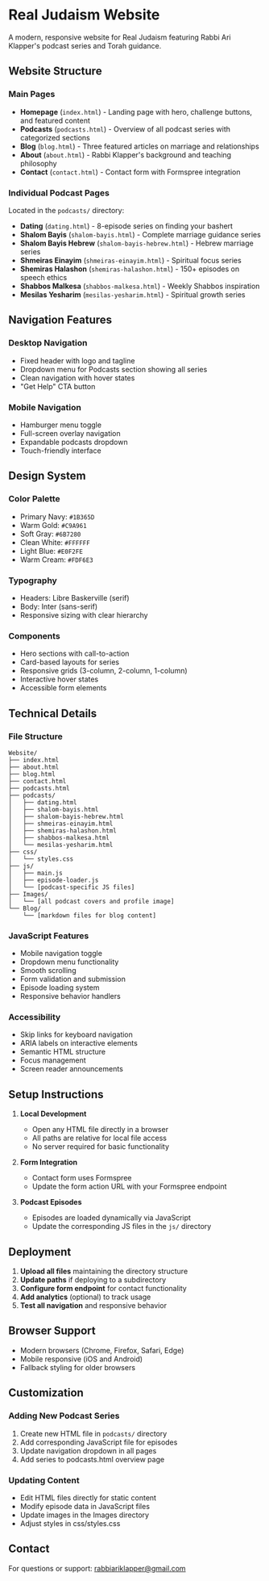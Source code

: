 # Real Judaism Website

A modern, responsive website for Real Judaism featuring Rabbi Ari Klapper's podcast series and Torah guidance.

## Website Structure

### Main Pages
- **Homepage** (`index.html`) - Landing page with hero, challenge buttons, and featured content
- **Podcasts** (`podcasts.html`) - Overview of all podcast series with categorized sections
- **Blog** (`blog.html`) - Three featured articles on marriage and relationships
- **About** (`about.html`) - Rabbi Klapper's background and teaching philosophy
- **Contact** (`contact.html`) - Contact form with Formspree integration

### Individual Podcast Pages
Located in the `podcasts/` directory:
- **Dating** (`dating.html`) - 8-episode series on finding your bashert
- **Shalom Bayis** (`shalom-bayis.html`) - Complete marriage guidance series
- **Shalom Bayis Hebrew** (`shalom-bayis-hebrew.html`) - Hebrew marriage series
- **Shmeiras Einayim** (`shmeiras-einayim.html`) - Spiritual focus series
- **Shemiras Halashon** (`shemiras-halashon.html`) - 150+ episodes on speech ethics
- **Shabbos Malkesa** (`shabbos-malkesa.html`) - Weekly Shabbos inspiration
- **Mesilas Yesharim** (`mesilas-yesharim.html`) - Spiritual growth series

## Navigation Features

### Desktop Navigation
- Fixed header with logo and tagline
- Dropdown menu for Podcasts section showing all series
- Clean navigation with hover states
- "Get Help" CTA button

### Mobile Navigation
- Hamburger menu toggle
- Full-screen overlay navigation
- Expandable podcasts dropdown
- Touch-friendly interface

## Design System

### Color Palette
- Primary Navy: `#1B365D`
- Warm Gold: `#C9A961`
- Soft Gray: `#6B7280`
- Clean White: `#FFFFFF`
- Light Blue: `#E0F2FE`
- Warm Cream: `#FDF6E3`

### Typography
- Headers: Libre Baskerville (serif)
- Body: Inter (sans-serif)
- Responsive sizing with clear hierarchy

### Components
- Hero sections with call-to-action
- Card-based layouts for series
- Responsive grids (3-column, 2-column, 1-column)
- Interactive hover states
- Accessible form elements

## Technical Details

### File Structure
```
Website/
├── index.html
├── about.html
├── blog.html
├── contact.html
├── podcasts.html
├── podcasts/
│   ├── dating.html
│   ├── shalom-bayis.html
│   ├── shalom-bayis-hebrew.html
│   ├── shmeiras-einayim.html
│   ├── shemiras-halashon.html
│   ├── shabbos-malkesa.html
│   └── mesilas-yesharim.html
├── css/
│   └── styles.css
├── js/
│   ├── main.js
│   ├── episode-loader.js
│   └── [podcast-specific JS files]
├── Images/
│   └── [all podcast covers and profile image]
└── Blog/
    └── [markdown files for blog content]
```

### JavaScript Features
- Mobile navigation toggle
- Dropdown menu functionality
- Smooth scrolling
- Form validation and submission
- Episode loading system
- Responsive behavior handlers

### Accessibility
- Skip links for keyboard navigation
- ARIA labels on interactive elements
- Semantic HTML structure
- Focus management
- Screen reader announcements

## Setup Instructions

1. **Local Development**
   - Open any HTML file directly in a browser
   - All paths are relative for local file access
   - No server required for basic functionality

2. **Form Integration**
   - Contact form uses Formspree
   - Update the form action URL with your Formspree endpoint

3. **Podcast Episodes**
   - Episodes are loaded dynamically via JavaScript
   - Update the corresponding JS files in the `js/` directory

## Deployment

1. **Upload all files** maintaining the directory structure
2. **Update paths** if deploying to a subdirectory
3. **Configure form endpoint** for contact functionality
4. **Add analytics** (optional) to track usage
5. **Test all navigation** and responsive behavior

## Browser Support
- Modern browsers (Chrome, Firefox, Safari, Edge)
- Mobile responsive (iOS and Android)
- Fallback styling for older browsers

## Customization

### Adding New Podcast Series
1. Create new HTML file in `podcasts/` directory
2. Add corresponding JavaScript file for episodes
3. Update navigation dropdown in all pages
4. Add series to podcasts.html overview page

### Updating Content
- Edit HTML files directly for static content
- Modify episode data in JavaScript files
- Update images in the Images directory
- Adjust styles in css/styles.css

## Contact
For questions or support: rabbiariklapper@gmail.com 